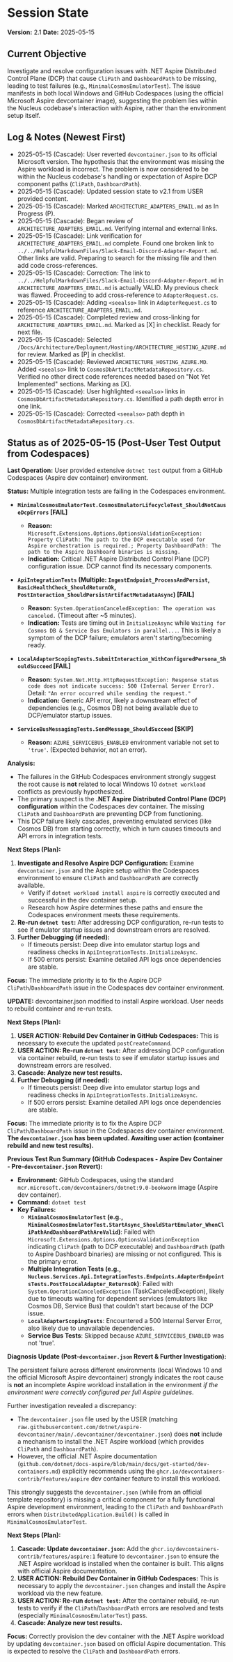 # Session State

**Version:** 2.1
**Date:** 2025-05-15

## Current Objective

Investigate and resolve configuration issues with .NET Aspire Distributed Control Plane (DCP) that cause `CliPath` and `DashboardPath` to be missing, leading to test failures (e.g., `MinimalCosmosEmulatorTest`). The issue manifests in both local Windows and GitHub Codespaces (using the official Microsoft Aspire devcontainer image), suggesting the problem lies within the Nucleus codebase's interaction with Aspire, rather than the environment setup itself.

## Log & Notes (Newest First)
*   2025-05-15 (Cascade): User reverted `devcontainer.json` to its official Microsoft version. The hypothesis that the environment was missing the Aspire workload is incorrect. The problem is now considered to be within the Nucleus codebase's handling or expectation of Aspire DCP component paths (`CliPath`, `DashboardPath`).
*   2025-05-15 (Cascade): Updated session state to v2.1 from USER provided content.
*   2025-05-15 (Cascade): Marked `ARCHITECTURE_ADAPTERS_EMAIL.md` as In Progress (P).
*   2025-05-15 (Cascade): Began review of `ARCHITECTURE_ADAPTERS_EMAIL.md`. Verifying internal and external links.
*   2025-05-15 (Cascade): Link verification for `ARCHITECTURE_ADAPTERS_EMAIL.md` complete. Found one broken link to `../../HelpfulMarkdownFiles/Slack-Email-Discord-Adapter-Report.md`. Other links are valid. Preparing to search for the missing file and then add code cross-references.
*   2025-05-15 (Cascade): Correction: The link to `../../HelpfulMarkdownFiles/Slack-Email-Discord-Adapter-Report.md` in `ARCHITECTURE_ADAPTERS_EMAIL.md` is actually VALID. My previous check was flawed. Proceeding to add cross-reference to `AdapterRequest.cs`.
*   2025-05-15 (Cascade): Adding `<seealso>` link in `AdapterRequest.cs` to reference `ARCHITECTURE_ADAPTERS_EMAIL.md`.
*   2025-05-15 (Cascade): Completed review and cross-linking for `ARCHITECTURE_ADAPTERS_EMAIL.md`. Marked as [X] in checklist. Ready for next file.
*   2025-05-15 (Cascade): Selected `/Docs/Architecture/Deployment/Hosting/ARCHITECTURE_HOSTING_AZURE.md` for review. Marked as [P] in checklist.
*   2025-05-15 (Cascade): Reviewed `ARCHITECTURE_HOSTING_AZURE.MD`. Added `<seealso>` link to `CosmosDbArtifactMetadataRepository.cs`. Verified no other direct code references needed based on "Not Yet Implemented" sections. Marking as [X].
*   2025-05-15 (Cascade): User highlighted `<seealso>` links in `CosmosDbArtifactMetadataRepository.cs`. Identified a path depth error in one link.
*   2025-05-15 (Cascade): Corrected `<seealso>` path depth in `CosmosDbArtifactMetadataRepository.cs`.

## Status as of 2025-05-15 (Post-User Test Output from Codespaces)

**Last Operation:** User provided extensive `dotnet test` output from a GitHub Codespaces (Aspire dev container) environment.

**Status:** Multiple integration tests are failing in the Codespaces environment.

*   **`MinimalCosmosEmulatorTest.CosmosEmulatorLifecycleTest_ShouldNotCauseDcpErrors` [FAIL]**
    *   **Reason:** `Microsoft.Extensions.Options.OptionsValidationException: Property CliPath: The path to the DCP executable used for Aspire orchestration is required.; Property DashboardPath: The path to the Aspire Dashboard binaries is missing.`
    *   **Indication:** Critical .NET Aspire Distributed Control Plane (DCP) configuration issue. DCP cannot find its necessary components.

*   **`ApiIntegrationTests` (Multiple: `IngestEndpoint_ProcessAndPersist`, `BasicHealthCheck_ShouldReturnOk`, `PostInteraction_ShouldPersistArtifactMetadataAsync`) [FAIL]**
    *   **Reason:** `System.OperationCanceledException: The operation was canceled.` (Timeout after ~5 minutes).
    *   **Indication:** Tests are timing out in `InitializeAsync` while `Waiting for Cosmos DB & Service Bus Emulators in parallel...`. This is likely a symptom of the DCP failure; emulators aren't starting/becoming ready.

*   **`LocalAdapterScopingTests.SubmitInteraction_WithConfiguredPersona_ShouldSucceed` [FAIL]**
    *   **Reason:** `System.Net.Http.HttpRequestException: Response status code does not indicate success: 500 (Internal Server Error).` Detail: `"An error occurred while sending the request."`
    *   **Indication:** Generic API error, likely a downstream effect of dependencies (e.g., Cosmos DB) not being available due to DCP/emulator startup issues.

*   **`ServiceBusMessagingTests.SendMessage_ShouldSucceed` [SKIP]**
    *   **Reason:** `AZURE_SERVICEBUS_ENABLED` environment variable not set to `'true'`. (Expected behavior, not an error).

**Analysis:**
*   The failures in the GitHub Codespaces environment strongly suggest the root cause is **not** related to local Windows 10 `dotnet workload` conflicts as previously hypothesized.
*   The primary suspect is the **.NET Aspire Distributed Control Plane (DCP) configuration** within the Codespaces dev container. The missing `CliPath` and `DashboardPath` are preventing DCP from functioning.
*   This DCP failure likely cascades, preventing emulated services (like Cosmos DB) from starting correctly, which in turn causes timeouts and API errors in integration tests.

**Next Steps (Plan):**

1.  **Investigate and Resolve Aspire DCP Configuration:** Examine `devcontainer.json` and the Aspire setup within the Codespaces environment to ensure `CliPath` and `DashboardPath` are correctly available.
    *   Verify if `dotnet workload install aspire` is correctly executed and successful in the dev container setup.
    *   Research how Aspire determines these paths and ensure the Codespaces environment meets these requirements.
2.  **Re-run `dotnet test`:** After addressing DCP configuration, re-run tests to see if emulator startup issues and downstream errors are resolved.
3.  **Further Debugging (if needed):**
    *   If timeouts persist: Deep dive into emulator startup logs and readiness checks in `ApiIntegrationTests.InitializeAsync`.
    *   If 500 errors persist: Examine detailed API logs once dependencies are stable.

**Focus:** The immediate priority is to fix the Aspire DCP `CliPath`/`DashboardPath` issue in the Codespaces dev container environment.

**UPDATE:** devcontainer.json modified to install Aspire workload. User needs to rebuild container and re-run tests.

**Next Steps (Plan):**

1.  **USER ACTION: Rebuild Dev Container in GitHub Codespaces:** This is necessary to execute the updated `postCreateCommand`.
2.  **USER ACTION: Re-run `dotnet test`:** After addressing DCP configuration via container rebuild, re-run tests to see if emulator startup issues and downstream errors are resolved.
3.  **Cascade: Analyze new test results.**
4.  **Further Debugging (if needed):**
    *   If timeouts persist: Deep dive into emulator startup logs and readiness checks in `ApiIntegrationTests.InitializeAsync`.
    *   If 500 errors persist: Examine detailed API logs once dependencies are stable.

**Focus:** The immediate priority is to fix the Aspire DCP `CliPath`/`DashboardPath` issue in the Codespaces dev container environment. **The `devcontainer.json` has been updated. Awaiting user action (container rebuild and new test results).**

**Previous Test Run Summary (GitHub Codespaces - Aspire Dev Container - Pre-`devcontainer.json` Revert):**

*   **Environment:** GitHub Codespaces, using the standard `mcr.microsoft.com/devcontainers/dotnet:9.0-bookworm` image (Aspire dev container).
*   **Command:** `dotnet test`
*   **Key Failures:**
    *   **`MinimalCosmosEmulatorTest` (e.g., `MinimalCosmosEmulatorTest.StartAsync_ShouldStartEmulator_WhenCliPathAndDashboardPathAreValid`)**: Failed with `Microsoft.Extensions.Options.OptionsValidationException` indicating `CliPath` (path to DCP executable) and `DashboardPath` (path to Aspire Dashboard binaries) are missing or not configured. This is the primary error.
    *   **Multiple Integration Tests (e.g., `Nucleus.Services.Api.IntegrationTests.Endpoints.AdapterEndpointsTests.PostToLocalAdapter_ReturnsOk`)**: Failed with `System.OperationCanceledException` (TaskCanceledException), likely due to timeouts waiting for dependent services (emulators like Cosmos DB, Service Bus) that couldn't start because of the DCP issue.
    *   **`LocalAdapterScopingTests`**: Encountered a 500 Internal Server Error, also likely due to unavailable dependencies.
    *   **Service Bus Tests**: Skipped because `AZURE_SERVICEBUS_ENABLED` was not 'true'.

**Diagnosis Update (Post-`devcontainer.json` Revert & Further Investigation):**

The persistent failure across different environments (local Windows 10 and the official Microsoft Aspire devcontainer) strongly indicates the root cause is **not** an incomplete Aspire workload installation in the environment *if the environment were correctly configured per full Aspire guidelines*. 

Further investigation revealed a discrepancy: 
- The `devcontainer.json` file used by the USER (matching `raw.githubusercontent.com/dotnet/aspire-devcontainer/main/.devcontainer/devcontainer.json`) does **not** include a mechanism to install the .NET Aspire workload (which provides `CliPath` and `DashboardPath`).
- However, the official .NET Aspire documentation (`github.com/dotnet/docs-aspire/blob/main/docs/get-started/dev-containers.md`) explicitly recommends using the `ghcr.io/devcontainers-contrib/features/aspire` dev container feature to install this workload.

This strongly suggests the `devcontainer.json` (while from an official template repository) is missing a critical component for a fully functional Aspire development environment, leading to the `CliPath` and `DashboardPath` errors when `DistributedApplication.Build()` is called in `MinimalCosmosEmulatorTest`.

**Next Steps (Plan):**

1.  **Cascade: Update `devcontainer.json`:** Add the `ghcr.io/devcontainers-contrib/features/aspire:1` feature to `devcontainer.json` to ensure the .NET Aspire workload is installed when the container is built. This aligns with official Aspire documentation.
2.  **USER ACTION: Rebuild Dev Container in GitHub Codespaces:** This is necessary to apply the `devcontainer.json` changes and install the Aspire workload via the new feature.
3.  **USER ACTION: Re-run `dotnet test`:** After the container rebuild, re-run tests to verify if the `CliPath`/`DashboardPath` errors are resolved and tests (especially `MinimalCosmosEmulatorTest`) pass.
4.  **Cascade: Analyze new test results.**

**Focus:** Correctly provision the dev container with the .NET Aspire workload by updating `devcontainer.json` based on official Aspire documentation. This is expected to resolve the `CliPath` and `DashboardPath` errors.
